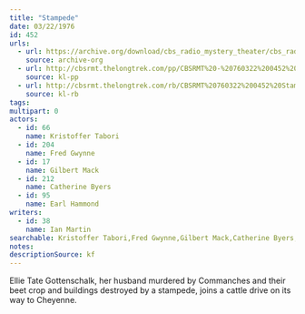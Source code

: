 ```yaml
---
title: "Stampede"
date: 03/22/1976
id: 452
urls: 
  - url: https://archive.org/download/cbs_radio_mystery_theater/cbs_radio_mystery_theater-0451-0500.zip/cbs_radio_mystery_theater-0451-0500%2Fcbsrmt_0452_stampede.mp3
    source: archive-org
  - url: http://cbsrmt.thelongtrek.com/pp/CBSRMT%20-%20760322%200452%20Stampede_pp.mp3
    source: kl-pp
  - url: http://cbsrmt.thelongtrek.com/rb/CBSRMT%20760322%200452%20Stampede_wuwm%20recorded%208_6_76%20dropout%20start%20of%20act2.mp3
    source: kl-rb
tags: 
multipart: 0
actors:  
  - id: 66
    name: Kristoffer Tabori  
  - id: 204
    name: Fred Gwynne  
  - id: 17
    name: Gilbert Mack  
  - id: 212
    name: Catherine Byers  
  - id: 95
    name: Earl Hammond
writers:  
  - id: 38
    name: Ian Martin
searchable: Kristoffer Tabori,Fred Gwynne,Gilbert Mack,Catherine Byers,Earl Hammond Ian Martin
notes: 
descriptionSource: kf
---
```

Ellie Tate Gottenschalk, her husband murdered by Commanches and their beet crop and buildings destroyed by a stampede, joins a cattle drive on its way to Cheyenne.
